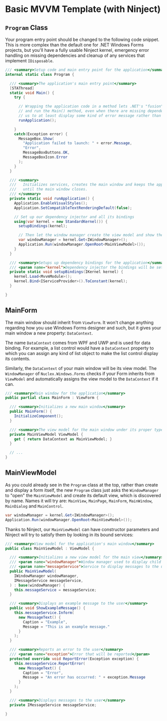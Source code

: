 Basic MVVM Template (with Ninject)
==================================


`Program` Class
---------------

Your program entry point should be changed to the following code snippet. This is more complex
than the default one for .NET Windows Forms projects, but you'll have a fully usable Ninject
kernel, emergency error handling on missing dependencies and cleanup of any services that
implement `IDisposable`.

```csharp
/// <summary>Setup code and main entry point for the application</summary>
internal static class Program {

  /// <summary>The application's main entry point</summary>
  [STAThread]
  static void Main() {
    try {

      // Wrapping the application code in a method lets .NET's "fusion" linker to compile
      // and run the Main() method, even when there are missing dependencies. This enables
      // us to at least display some kind of error message rather than just fizzling out.
      runApplication();

    }
    catch(Exception error) {
      MessageBox.Show(
        "Application failed to launch: " + error.Message,
        "Error",
        MessageBoxButtons.OK,
        MessageBoxIcon.Error
      );
    }
  }

  /// <summary>
  ///   Initializes services, creates the main window and keeps the application running
  ///   until the main window closes.
  /// </summary>
  private static void runApplication() {
    Application.EnableVisualStyles();
    Application.SetCompatibleTextRenderingDefault(false);

    // Set up our dependency injector and all its bindings
    using(var kernel = new StandardKernel()) {
      setupBindings(kernel);

      // Then let the window manager create the view model and show the window
      var windowManager = kernel.Get<IWindowManager>();
      Application.Run(windowManager.OpenRoot<MainViewModel>());
    }
  }

  /// <summary>Setups up dependency bindings for the application</summary>
  /// <param name="kernel">Dependency injector the bindings will be set up in</param>
  private static void setupBindings(IKernel kernel) {
    kernel.Load<MvvmModule>();
    kernel.Bind<IServiceProvider>().ToConstant(kernel);
  }

}
```

MainForm
--------

The main window should inherit from `ViewForm`. It won't change anything regarding how you use
Windows Forms designer and such, but it gives your main window a new property: `DataContext`.

The name `DataContext` comes from WPF and UWP and is used for data binding. For example, a list
control would have a `DataContext` property to which you can assign any kind of list object to
make the list control display its contents.

Similarly, the `DataContext` of your main window will be its view model. The `WindowManager` of
`Nuclex.Windows.Forms` checks if your Form inherits from `ViewModel` and automatically assigns
the view model to the `DataContext` if it can.

```csharp
/// <summary>Main window for the application</summary>
public partial class MainForm : ViewForm {

  /// <summary>Initializes a new main window</summary>
  public MainForm() {
    InitializeComponent();
  }

  /// <summary>The view model for the main window under its proper type</summary>
  private MainViewModel ViewModel {
    get { return DataContext as MainViewModel; }
  }

  // ...
}
```

MainViewModel
-------------

As you could already see in the `Program` class at the top, rather than create and display
a form itself, the new `Program` class just asks the `WindowManager` to "open"
the `MainViewModel` and create its default view, which is discovered by name. Names it will
try are: `MainView`, `MainPage`, `MainForm`, `MainWindow`, `MainDialog` and `MainControl`.

```csharp
var windowManager = kernel.Get<IWindowManager>();
Application.Run(windowManager.OpenRoot<MainViewModel>());
```

Thanks to Ninject, our `MainViewModel` can have constructor parameters and Ninject will
try to satisfy them by looking in its bound services:

```csharp
/// <summary>View model for the application's main window</summary>
public class MainViewModel : ViewModel {

  /// <summary>Initializes a new view model for the main view</summary>
  /// <param name="windowManager">Window manager used to display child windows</param>
  /// <param name="messageService">Service to display messages to the user</param>
  public MainViewModel(
    IWindowManager windowManager,
    IMessageService messageService,
  ) : base(windowManager) {
    this.messageService = messageService;
  }

  /// <summary>Displays an example message to the user</summary>
  public void ShowExampleMessage() {
    this.messageService.Inform(
      new MessageText() {
        Caption = "Example",
        Message = "This is an example message."
      }
    );
  }

  /// <summary>Reports an error to the user</summary>
  /// <param name="exception">Error that will be reported</param>
  protected override void ReportError(Exception exception) {
    this.messageService.ReportError(
      new MessageText() {
        Caption = "Error",
        Message = "An error has occurred: " + exception.Message
      }
    );
  }

  /// <summary>Displays messages to the user</summary>
  private IMessageService messageService;

}
```
